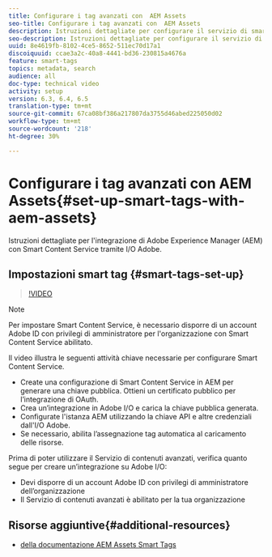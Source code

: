 ```yaml
---
title: Configurare i tag avanzati con  AEM Assets
seo-title: Configurare i tag avanzati con  AEM Assets
description: Istruzioni dettagliate per configurare il servizio di smart tag per  AEM Assets.
seo-description: Istruzioni dettagliate per configurare il servizio di smart tag per  AEM Assets.
uuid: 8e4619fb-8102-4ce5-8652-511ec70d17a1
discoiquuid: ccae3a2c-40a8-4441-bd36-230815a4676a
feature: smart-tags
topics: metadata, search
audience: all
doc-type: technical video
activity: setup
version: 6.3, 6.4, 6.5
translation-type: tm+mt
source-git-commit: 67ca08bf386a217807da3755d46abed225050d02
workflow-type: tm+mt
source-wordcount: '218'
ht-degree: 30%

---
```



# Configurare i tag avanzati con  AEM Assets{#set-up-smart-tags-with-aem-assets}

Istruzioni dettagliate per l&#39;integrazione di Adobe Experience Manager (AEM) con Smart Content Service tramite  I/O Adobe.

## Impostazioni smart tag {#smart-tags-set-up}

>[!VIDEO](https://video.tv.adobe.com/v/17023/?quality=12&learn=on)

>[!NOTE]
>
> Per impostare Smart Content Service, è necessario disporre di un account Adobe ID  con privilegi di amministratore per l&#39;organizzazione con Smart Content Service abilitato.

Il video illustra le seguenti attività chiave necessarie per configurare Smart Content Service.

* Create una configurazione di Smart Content Service in AEM per generare una chiave pubblica. Ottieni un certificato pubblico per l’integrazione di OAuth.
* Crea un’integrazione in Adobe I/O e carica la chiave pubblica generata.
* Configurate l&#39;istanza AEM utilizzando la chiave API e altre credenziali dall&#39;I/O  Adobe.
* Se necessario, abilita l’assegnazione tag automatica al caricamento delle risorse.

Prima di poter utilizzare il Servizio di contenuti avanzati, verifica quanto segue per creare un’integrazione su Adobe I/O:

* Devi disporre di un account Adobe ID con privilegi di amministratore dell’organizzazione
* Il Servizio di contenuti avanzati è abilitato per la tua organizzazione

## Risorse aggiuntive{#additional-resources}

* [della documentazione AEM Assets Smart Tags](https://helpx.adobe.com/experience-manager/6-3/assets/using/touch-ui-smart-tags.html)
